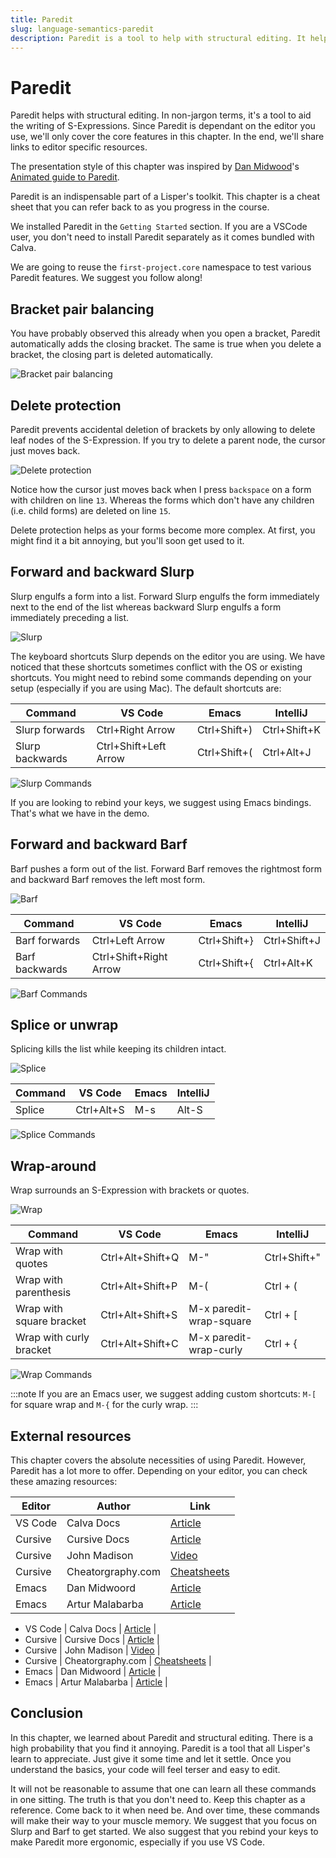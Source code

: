 ```yaml
---
title: Paredit
slug: language-semantics-paredit
description: Paredit is a tool to help with structural editing. It helps you write and modify S-Expressions with so much ease that the brackets will almost disappear! In this chapter, we'll learn fundamental Paredit commands.
---
```


# Paredit

Paredit helps with structural editing. In non-jargon terms, it's a tool to aid the writing of S-Expressions. Since Paredit is dependant on the editor you use, we'll only cover the core features in this chapter. In the end, we'll share links to editor specific resources.

The presentation style of this chapter was inspired by [Dan Midwood](http://danmidwood.com/)'s [Animated guide to Paredit](http://danmidwood.com/content/2014/11/21/animated-paredit.html).


Paredit is an indispensable part of a Lisper's toolkit. This chapter is a cheat sheet that you can refer back to as you progress in the course.

We installed Paredit in the `Getting Started` section. If you are a VSCode user, you don't need to install Paredit separately as it comes bundled with Calva. 

We are going to reuse the `first-project.core` namespace to test various Paredit features. We suggest you follow along!


## Bracket pair balancing
You have probably observed this already when you open a bracket, Paredit automatically adds the closing bracket.
The same is true when you delete a bracket, the closing part is deleted automatically.

![Bracket pair balancing](./public/assets/balancing.gif)


## Delete protection
Paredit prevents accidental deletion of brackets by only allowing to delete leaf nodes of the S-Expression.
If you try to delete a parent node, the cursor just moves back.

![Delete protection](./public/assets/delete-protection.gif)

Notice how the cursor just moves back when I press `backspace` on a form with children on line `13`.
Whereas the forms which don't have any children (i.e. child forms) are deleted on line `15`.

Delete protection helps as your forms become more complex. At first, you might find it a bit annoying, but you'll soon get used to it.

## Forward and backward Slurp
Slurp engulfs a form into a list. Forward Slurp engulfs the form immediately next to the end of the list whereas backward Slurp engulfs a form immediately preceding a list.


![Slurp](./public/assets/slurp.gif)

The keyboard shortcuts Slurp depends on the editor you are using. We have noticed that these shortcuts sometimes conflict with the OS or existing shortcuts. You might need to rebind some commands depending on your setup (especially if you are using Mac). The default shortcuts are:

| Command | VS Code | Emacs | IntelliJ |
|---|---|---|---|
| Slurp forwards | Ctrl+Right Arrow | Ctrl+Shift+) | Ctrl+Shift+K |
| Slurp backwards | Ctrl+Shift+Left Arrow | Ctrl+Shift+( | Ctrl+Alt+J|

![Slurp Commands](./public/assets/slurp.png)

If you are looking to rebind your keys, we suggest using Emacs bindings. That's what we have in the demo.

## Forward and backward Barf
Barf pushes a form out of the list. Forward Barf removes the rightmost form and backward Barf removes the left most form.

![Barf](./public/assets/barf.gif)

| Command | VS Code | Emacs | IntelliJ |
|---|---|---|---|
| Barf forwards | Ctrl+Left Arrow | Ctrl+Shift+} | Ctrl+Shift+J |
| Barf backwards | Ctrl+Shift+Right Arrow | Ctrl+Shift+{ | Ctrl+Alt+K|

![Barf Commands](./public/assets/barf.png)

## Splice or unwrap
Splicing kills the list while keeping its children intact.

![Splice](./public/assets/splice.gif)

| Command | VS Code | Emacs | IntelliJ |
|---|---|---|---|
| Splice | Ctrl+Alt+S | M-s | Alt-S |

![Splice Commands](./public/assets/splice.png)

## Wrap-around
Wrap surrounds an S-Expression with brackets or quotes.

![Wrap](./public/assets/wrap.gif)

| Command | VS Code | Emacs | IntelliJ |
|---|---|---|---|
| Wrap with quotes | Ctrl+Alt+Shift+Q | M-" | Ctrl+Shift+" |
| Wrap with parenthesis | Ctrl+Alt+Shift+P | M-( | Ctrl + ( |
| Wrap with square bracket | Ctrl+Alt+Shift+S | M-x paredit-wrap-square | Ctrl + [ |
| Wrap with curly bracket | Ctrl+Alt+Shift+C | M-x paredit-wrap-curly | Ctrl + { |

![Wrap Commands](./public/assets/wrap.png)

:::note
If you are an Emacs user, we suggest adding custom shortcuts: `M-[` for square wrap and `M-{` for the curly wrap.
:::

## External resources
This chapter covers the absolute necessities of using Paredit. However, Paredit has a lot more to offer. Depending on your editor, you can check these amazing resources:

|Editor|Author|Link|
|---|---|---|
|VS Code| Calva Docs | [Article](https://calva.io/paredit/) |
|Cursive| Cursive Docs | [Article](https://cursive-ide.com/userguide/paredit.html) |
|Cursive| John Madison | [Video](https://www.youtube.com/watch?v=18WtDzYHKCI) |
|Cursive| Cheatorgraphy.com | [Cheatsheets](https://cheatography.com/tag/cursive/) |
|Emacs| Dan Midwoord | [Article](http://danmidwood.com/content/2014/11/21/animated-paredit.html) |
|Emacs| Artur Malabarba | [Article](https://endlessparentheses.com/a-few-paredit-keys-that-take-over-the-world.html) |


- VS Code | Calva Docs | [Article](https://calva.io/paredit/) |
- Cursive | Cursive Docs | [Article](https://cursive-ide.com/userguide/paredit.html) |
- Cursive | John Madison | [Video](https://www.youtube.com/watch?v=18WtDzYHKCI) |
- Cursive | Cheatorgraphy.com | [Cheatsheets](https://cheatography.com/tag/cursive/) |
- Emacs | Dan Midwoord | [Article](http://danmidwood.com/content/2014/11/21/animated-paredit.html) |
- Emacs | Artur Malabarba | [Article](https://endlessparentheses.com/a-few-paredit-keys-that-take-over-the-world.html) |

## Conclusion
In this chapter, we learned about Paredit and structural editing. There is a high probability that you find it annoying. Paredit is a tool that all Lisper's learn to appreciate. Just give it some time and let it settle. Once you understand the basics, your code will feel terser and easy to edit.

It will not be reasonable to assume that one can learn all these commands in one sitting. The truth is that you don't need to. Keep this chapter as a reference. Come back to it when need be. And over time, these commands will make their way to your muscle memory. We suggest that you focus on Slurp and Barf to get started. We also suggest that you rebind your keys to make Paredit more ergonomic, especially if you use VS Code.

